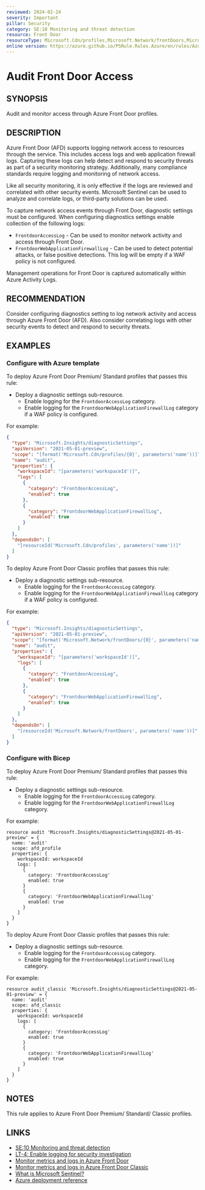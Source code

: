 ```yaml
---
reviewed: 2024-02-24
severity: Important
pillar: Security
category: SE:10 Monitoring and threat detection
resource: Front Door
resourceType: Microsoft.Cdn/profiles,Microsoft.Network/frontDoors,Microsoft.Insights/diagnosticSettings
online version: https://azure.github.io/PSRule.Rules.Azure/en/rules/Azure.FrontDoor.Logs/
---
```


# Audit Front Door Access

## SYNOPSIS

Audit and monitor access through Azure Front Door profiles.

## DESCRIPTION

Azure Front Door (AFD) supports logging network access to resources through the service.
This includes access logs and web application firewall logs.
Capturing these logs can help detect and respond to security threats as part of a security monitoring strategy.
Additionally, many compliance standards require logging and monitoring of network access.

Like all security monitoring, it is only effective if the logs are reviewed and correlated with other security events.
Microsoft Sentinel can be used to analyze and correlate logs, or third-party solutions can be used.

To capture network access events through Front Door, diagnostic settings must be configured.
When configuring diagnostics settings enable collection of the following logs:

- `FrontdoorAccessLog` - Can be used to monitor network activity and access through Front Door.
- `FrontdoorWebApplicationFirewallLog` - Can be used to detect potential attacks, or false positive detections.
  This log will be empty if a WAF policy is not configured.

Management operations for Front Door is captured automatically within Azure Activity Logs.

## RECOMMENDATION

Consider configuring diagnostics setting to log network activity and access through Azure Front Door (AFD).
Also consider correlating logs with other security events to detect and respond to security threats.

## EXAMPLES

### Configure with Azure template

To deploy Azure Front Door Premium/ Standard profiles that passes this rule:

- Deploy a diagnostic settings sub-resource.
  - Enable logging for the `FrontdoorAccessLog` category.
  - Enable logging for the `FrontdoorWebApplicationFirewallLog` category if a WAF policy is configured.

For example:

```json
{
  "type": "Microsoft.Insights/diagnosticSettings",
  "apiVersion": "2021-05-01-preview",
  "scope": "[format('Microsoft.Cdn/profiles/{0}', parameters('name'))]",
  "name": "audit",
  "properties": {
    "workspaceId": "[parameters('workspaceId')]",
    "logs": [
      {
        "category": "FrontdoorAccessLog",
        "enabled": true
      },
      {
        "category": "FrontdoorWebApplicationFirewallLog",
        "enabled": true
      }
    ]
  },
  "dependsOn": [
    "[resourceId('Microsoft.Cdn/profiles', parameters('name'))]"
  ]
}
```

To deploy Azure Front Door Classic profiles that passes this rule:

- Deploy a diagnostic settings sub-resource.
  - Enable logging for the `FrontdoorAccessLog` category.
  - Enable logging for the `FrontdoorWebApplicationFirewallLog` category if a WAF policy is configured.

For example:

```json
{
  "type": "Microsoft.Insights/diagnosticSettings",
  "apiVersion": "2021-05-01-preview",
  "scope": "[format('Microsoft.Network/frontDoors/{0}', parameters('name'))]",
  "name": "audit",
  "properties": {
    "workspaceId": "[parameters('workspaceId')]",
    "logs": [
      {
        "category": "FrontdoorAccessLog",
        "enabled": true
      },
      {
        "category": "FrontdoorWebApplicationFirewallLog",
        "enabled": true
      }
    ]
  },
  "dependsOn": [
    "[resourceId('Microsoft.Network/frontDoors', parameters('name'))]"
  ]
}
```

### Configure with Bicep

To deploy Azure Front Door Premium/ Standard profiles that passes this rule:

- Deploy a diagnostic settings sub-resource.
  - Enable logging for the `FrontdoorAccessLog` category.
  - Enable logging for the `FrontdoorWebApplicationFirewallLog` category.

For example:

```bicep
resource audit 'Microsoft.Insights/diagnosticSettings@2021-05-01-preview' = {
  name: 'audit'
  scope: afd_profile
  properties: {
    workspaceId: workspaceId
    logs: [
      {
        category: 'FrontdoorAccessLog'
        enabled: true
      }
      {
        category: 'FrontdoorWebApplicationFirewallLog'
        enabled: true
      }
    ]
  }
}
```

To deploy Azure Front Door Classic profiles that passes this rule:

- Deploy a diagnostic settings sub-resource.
  - Enable logging for the `FrontdoorAccessLog` category.
  - Enable logging for the `FrontdoorWebApplicationFirewallLog` category.

For example:

```bicep
resource audit_classic 'Microsoft.Insights/diagnosticSettings@2021-05-01-preview' = {
  name: 'audit'
  scope: afd_classic
  properties: {
    workspaceId: workspaceId
    logs: [
      {
        category: 'FrontdoorAccessLog'
        enabled: true
      }
      {
        category: 'FrontdoorWebApplicationFirewallLog'
        enabled: true
      }
    ]
  }
}
```

## NOTES

This rule applies to Azure Front Door Premium/ Standard/ Classic profiles.

## LINKS

- [SE:10 Monitoring and threat detection](https://learn.microsoft.com/azure/well-architected/security/monitor-threats)
- [LT-4: Enable logging for security investigation](https://learn.microsoft.com/security/benchmark/azure/baselines/azure-front-door-security-baseline#lt-4-enable-logging-for-security-investigation)
- [Monitor metrics and logs in Azure Front Door](https://learn.microsoft.com/azure/frontdoor/front-door-diagnostics?pivots=front-door-standard-premium)
- [Monitor metrics and logs in Azure Front Door Classic](https://learn.microsoft.com/azure/frontdoor/front-door-diagnostics?pivots=front-door-classic)
- [What is Microsoft Sentinel?](https://learn.microsoft.com/azure/sentinel/overview)
- [Azure deployment reference](https://learn.microsoft.com/azure/templates/microsoft.insights/diagnosticsettings)
